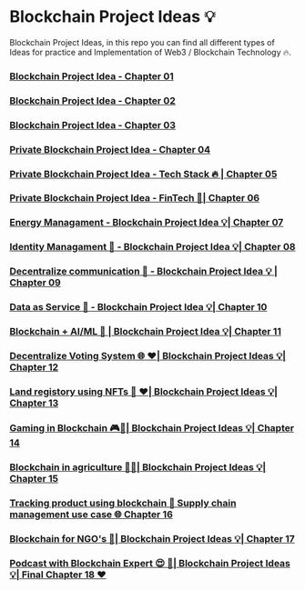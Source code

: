 # Blockchain Project Ideas 💡
Blockchain Project Ideas, in this repo you can find all different types of Ideas for practice and Implementation of Web3 / Blockchain Technology 🔥.

### [Blockchain Project Idea - Chapter 01](https://youtu.be/nfX2EZo43_U?si=qG8GXxJaODuRdxUh)
### [Blockchain Project Idea - Chapter 02](https://youtu.be/tgCmu5PHz10?si=BdTkYBh9aMRgH3iy)
### [Blockchain Project Idea - Chapter 03](https://youtu.be/j7JAE2TbBRY?si=Npal7FZJLrtWXOuf)
### [Private Blockchain Project Idea - Chapter 04](https://youtu.be/gRzGNGs6HUw?si=7Og4B-eJTNvc9pUb)
### [Private Blockchain Project Idea - Tech Stack 🔥 | Chapter 05](https://youtu.be/4ySmrtOgYEs?si=M7l5rkZmb46mevrW)
### [Private Blockchain Project Idea - FinTech 🚀| Chapter 06](https://youtu.be/k5MVsUS8cJ8?si=-8uEYWmlBDivry5r)
### [Energy Managament - Blockchain Project Idea 💡| Chapter 07](https://youtu.be/4RH_QRr2WRs?si=qfeMhN-IRdb3Sujj)
### [Identity Managament 🚀 - Blockchain Project Idea 💡| Chapter 08](https://youtu.be/J39-1Nkk0nY?si=z5mm-d7a9XGIUNmU)
### [Decentralize communication 🚀 - Blockchain Project Idea 💡 | Chapter 09](https://youtu.be/h5NPiTrNatg?si=Bi6CssRjWHN54uAt)
### [Data as Service 🚀 - Blockchain Project Idea 💡| Chapter 10](https://youtu.be/_8y_q1R_HKc?si=XZoKsjHdTNkoN-13)
### [Blockchain + AI/ML 🚀 | Blockchain Project Idea 💡| Chapter 11](https://youtu.be/1nPz_IIzHhU)
### [Decentralize Voting System 🌐 ❤️| Blockchain Project Ideas 💡| Chapter 12](https://www.youtube.com/watch?v=gZYBpftVZr8)
### [Land registory using NFTs 📑 ❤️| Blockchain Project Ideas 💡| Chapter 13](https://www.youtube.com/watch?v=4K8AEDRakdw)
### [Gaming in Blockchain 🎮🎯| Blockchain Project Ideas 💡| Chapter 14](https://youtu.be/HnT-jOeGHZk?si=gGhdBgbICY-UgVI5)
### [Blockchain in agriculture 🌿🍎| Blockchain Project Ideas 💡| Chapter 15](https://youtu.be/k9pPe6bRGpU?si=29h9qNC5T3MFTyc9)
### [Tracking product using blockchain 🎯 Supply chain management use case 🌐 Chapter 16 ](https://www.youtube.com/watch?v=Rv5Ee6FzEYs&lc=Ugx2g-NCYkuL9Vf6rbV4AaABAg)
### [Blockchain for NGO's 🎯| Blockchain Project Ideas 💡| Chapter 17]()
### [Podcast with Blockchain Expert 😍 💪| Blockchain Project Ideas 💡| Final Chapter 18 ❤️]()
